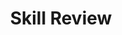 ---
title: Skill Review

source:
- title: Common Core Basics
  subject: Social Studies
  chapter: 3
  toc_type: Lesson Review
  toc_number: 3.3
  pages: 124 - 131

questions:
  - excerpt: 1, 2, 3, 4, 5, 6
    text: >
      Study these charts related to gross domestic product (GDP) per capita. GDP per capita is the total value of all goods and services produced in a country in one year divided by the number of people in that country. Then answer the questions that follow.
      <img class="responsive-img materialboxed" src="-skill_review-3.3.png" />
  - number: 1
    text: >
      What was China's GDP per capita in 1970? How does it compare to the world average for 1970?
    choice:
      - blank 
    answer:
      - text: >
          $112 This was about one-seventh of the world average.
  - number: 2
    text: >
      Between 1980 and 1985, which GDP per capita increased more: China's or the world average? 
    choice:
      - blank 
    answer:
      - text: >
          China's GDP was increasing faster than the world average between 1980 and 1985.
  - number: 3
    text: >
      What was China's GDP per capita in 201O? How does it compare to the world average for 2010?
    choice:
      - blank 
    answer:
      - text: >
          $4,333 This was about one-half of the world average.
  - number: 4
    text: >
      What trend applies to both sets of data?
    choice:
      - blank 
    answer:
      - text: >
          Both GDPs are continually increasing. Both had a sharp increase between 2000 and 2005.
  - number: 5
    text: >
      How would you describe the trend that the data shows when you compare China's GDP per capita to the world average?
    choice:
      - blank 
    answer:
      - text: >
          China's GDP is increasing at a faster rate than the world average.
  - number: 6
    text: >
      What prediction can you make based on the trends you have identified?
    choice:
      - blank 
    answer:
      - text: >
          In a few years, China will match or beat the world average GDP.
        
layout: cc_review
---